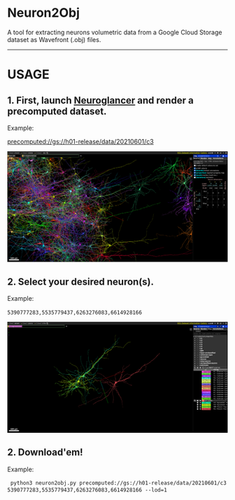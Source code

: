 # Neuron2Obj

A tool for extracting neurons volumetric data from a Google Cloud Storage dataset as Wavefront (.obj) files.

---

# USAGE

## 1. First, launch <a href="neuroglancer-demo.appspot.com/">Neuroglancer</a> and render a precomputed dataset.

Example:

<a href="http://h01-dot-neuroglancer-demo.appspot.com/#!gs://h01-release/assets/neuroglancer_states/20210729/library_state.json">precomputed://gs://h01-release/data/20210601/c3</a>

<img src="img/loading_a_dataset.png">

## 2. Select your desired neuron(s).

Example: 

`5390777283,5535779437,6263276083,6614928166`

<img src="img/selecting_some_neurons.png">

## 2. Download'em!

Example:

```shell
 python3 neuron2obj.py precomputed://gs://h01-release/data/20210601/c3 5390777283,5535779437,6263276083,6614928166 --lod=1
```
